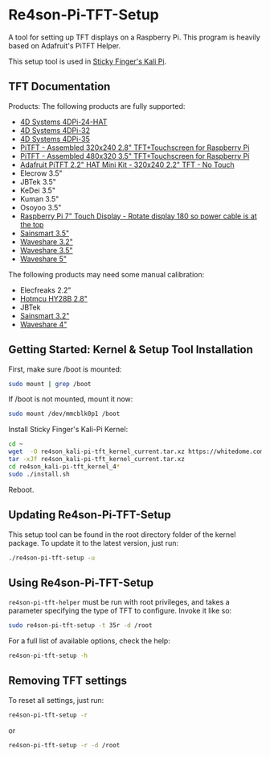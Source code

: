 # Re4son-Pi-TFT-Setup

A tool for setting up TFT displays on a Raspberry Pi. This program is heavily based on Adafruit's PiTFT Helper.

This setup tool is used in [Sticky Finger's Kali Pi](https://www.whitedome.com.au/kali-pi).

## TFT Documentation

Products:
The following products are fully supported:

- [4D Systems 4DPi-24-HAT](http://www.4dsystems.com.au/product/4DPi_24_HAT)
- [4D Systems 4DPi-32](http://www.4dsystems.com.au/product/4DPi_32)
- [4D Systems 4DPi-35](http://www.4dsystems.com.au/product/4DPi_35)
- [PiTFT - Assembled 320x240 2.8" TFT+Touchscreen for Raspberry Pi](https://www.adafruit.com/product/1601)
- [PiTFT - Assembled 480x320 3.5" TFT+Touchscreen for Raspberry Pi](https://www.adafruit.com/product/2097)
- [Adafruit PiTFT 2.2" HAT Mini Kit - 320x240 2.2" TFT - No Touch](https://www.adafruit.com/product/2315)
- Elecrow 3.5"
- JBTek 3.5"
- KeDei 3.5"
- Kuman 3.5"
- Osoyoo 3.5"
- [Raspberry Pi 7" Touch Display - Rotate display 180 so power cable is at the top](https://www.raspberrypi.org/products/raspberry-pi-touch-display/)
- [Sainsmart 3.5"](http://www.sainsmart.com/sainsmart-3-5-inch-tft-lcd-320-480-touch-screen-display-for-raspberry-pi-2-b-b.html)
- [Waveshare 3.2"](http://www.waveshare.com/wiki/3.2inch_RPi_LCD_(B))
- [Waveshare 3.5"](http://www.waveshare.com/wiki/3.5inch_RPi_LCD_(A))
- [Waveshare 5"](http://www.waveshare.com/wiki/5inch_HDMI_LCD)

The following products may need some manual calibration:
- Elecfreaks 2.2"
- [Hotmcu HY28B 2.8"](http://www.hotmcu.com/28-touch-screen-tft-lcd-with-all-interface-p-63.html)
- JBTek
- [Sainsmart 3.2"](http://www.sainsmart.com/sainsmart-3-2-tft-lcd-module-320-240-touch-screen-display-for-raspberry-pi.html)
- [Waveshare 4"](http://www.waveshare.com/wiki/4inch_RPi_LCD_(A))



## Getting Started: Kernel & Setup Tool Installation

First, make sure /boot is mounted:
```sh
sudo mount | grep /boot
```
If /boot is not mounted, mount it now:
```sh
sudo mount /dev/mmcblk0p1 /boot
```

Install Sticky Finger's Kali-Pi Kernel:

```sh
cd ~
wget  -O re4son_kali-pi-tft_kernel_current.tar.xz https://whitedome.com.au/re4son/downloads/11299/
tar -xJf re4son_kali-pi-tft_kernel_current.tar.xz
cd re4son_kali-pi-tft_kernel_4*
sudo ./install.sh
```
Reboot.

## Updating Re4son-Pi-TFT-Setup

This setup tool can be found in the root directory folder of the kernel package.
To update it to the latest version, just run:

```sh
./re4son-pi-tft-setup -u
```

## Using Re4son-Pi-TFT-Setup

`re4son-pi-tft-helper` must be run with root privileges, and takes a parameter
specifying the type of TFT to configure.  Invoke it like so:

```sh
sudo re4son-pi-tft-setup -t 35r -d /root
```

For a full list of available options, check the help:

```sh
re4son-pi-tft-setup -h
```

## Removing TFT settings

To reset all settings, just run:

```sh
re4son-pi-tft-setup -r
```
 or

```sh
re4son-pi-tft-setup -r -d /root
``` 
 
